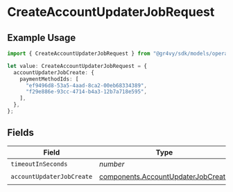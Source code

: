 # CreateAccountUpdaterJobRequest

## Example Usage

```typescript
import { CreateAccountUpdaterJobRequest } from "@gr4vy/sdk/models/operations";

let value: CreateAccountUpdaterJobRequest = {
  accountUpdaterJobCreate: {
    paymentMethodIds: [
      "ef9496d8-53a5-4aad-8ca2-00eb68334389",
      "f29e886e-93cc-4714-b4a3-12b7a718e595",
    ],
  },
};
```

## Fields

| Field                                                                                    | Type                                                                                     | Required                                                                                 | Description                                                                              |
| ---------------------------------------------------------------------------------------- | ---------------------------------------------------------------------------------------- | ---------------------------------------------------------------------------------------- | ---------------------------------------------------------------------------------------- |
| `timeoutInSeconds`                                                                       | *number*                                                                                 | :heavy_minus_sign:                                                                       | N/A                                                                                      |
| `accountUpdaterJobCreate`                                                                | [components.AccountUpdaterJobCreate](../../models/components/accountupdaterjobcreate.md) | :heavy_check_mark:                                                                       | N/A                                                                                      |